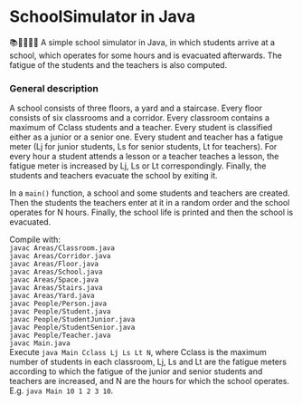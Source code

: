 # SchoolSimulator in Java
📚🧑‍🎓👨‍🏫 A simple school simulator in Java, in which students arrive at a school, which operates for some hours and is evacuated afterwards. The fatigue of the students and the teachers is also computed.

### General description

A school consists of three floors, a yard and a staircase. Every floor consists of six classrooms and a corridor. Every classroom contains a maximum of Cclass students and a teacher.
Every student is classified either as a junior or a senior one.
Every student and teacher has a fatigue meter (Lj for junior students, Ls for senior students, Lt for teachers).
For every hour a student attends a lesson or a teacher teaches a lesson, the fatigue meter is increased by Lj, Ls or Lt correspondingly.
Finally, the students and teachers evacuate the school by exiting it.

In a `main()` function, a school and some students and teachers are created. Then the students the teachers enter at it in a random order and the school operates for N hours. Finally, the school life is printed and then the school is evacuated.

Compile with:<br/>
`javac Areas/Classroom.java`<br/>
`javac Areas/Corridor.java`<br/>
`javac Areas/Floor.java`<br/>
`javac Areas/School.java`<br/>
`javac Areas/Space.java`<br/>
`javac Areas/Stairs.java`<br/>
`javac Areas/Yard.java`<br/>
`javac People/Person.java`<br/>
`javac People/Student.java`<br/>
`javac People/StudentJunior.java`<br/>
`javac People/StudentSenior.java`<br/>
`javac People/Teacher.java`<br/>
`javac Main.java`<br/>
Execute `java Main Cclass Lj Ls Lt N`, where Cclass is the maximum number of students in each classroom, Lj, Ls and Lt are the fatigue meters according to which the fatigue of the junior and senior students and teachers are increased, and N are the hours for which the school operates. E.g. `java Main 10 1 2 3 10`.
